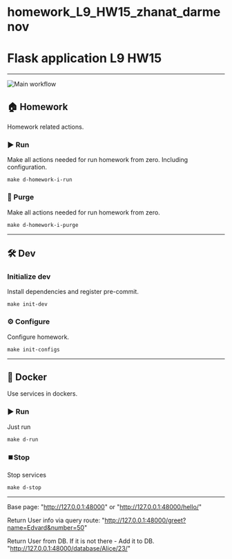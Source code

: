 # homework_L9_HW15_zhanat_darmenov


# Flask application  L9 HW15

---
![Main workflow](https://github.com/hillel-i-python-pro-i-2023-06-23/homework_L9_HW15_zhanat_darmenov/actions/workflows/main-workflow.yml/badge.svg)

## 🏠 Homework

Homework related actions.

### ▶️ Run

Make all actions needed for run homework from zero. Including configuration.

```shell
make d-homework-i-run
```

### 🚮 Purge

Make all actions needed for run homework from zero.

```shell
make d-homework-i-purge
```

---

## 🛠️ Dev

### Initialize dev

Install dependencies and register pre-commit.

```shell
make init-dev
```

### ⚙️ Configure

Configure homework.

```shell
make init-configs
```

---

## 🐳 Docker

Use services in dockers.

### ▶️ Run

Just run

```shell
make d-run
```

### ⏹️Stop

Stop services

```shell
make d-stop
```


---

Base page:
"http://127.0.0.1:48000" 
or
"http://127.0.0.1:48000/hello/"


Return User info via query route:
"http://127.0.0.1:48000/greet?name=Edvard&number=50"


Return User from DB. If it is not there - Add it to DB.
"http://127.0.0.1:48000/database/Alice/23/"
